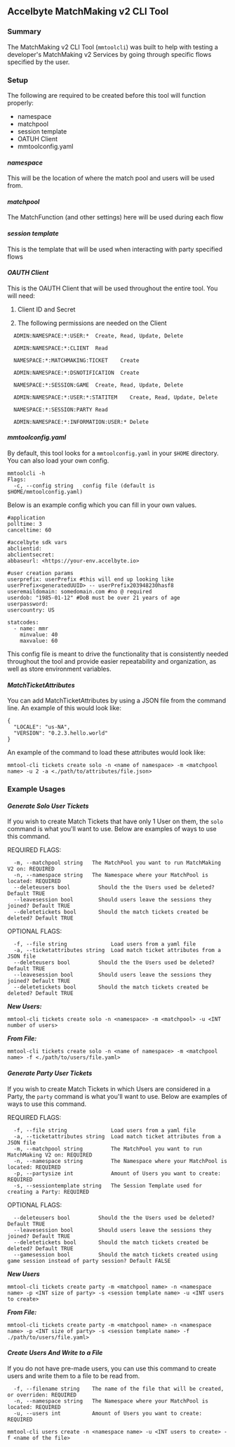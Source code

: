 ## Accelbyte MatchMaking v2 CLI Tool

### Summary
The MatchMaking v2 CLI Tool (`mmtoolcli`) was built to help with testing a developer's MatchMaking v2 Services
by going through specific flows specified by the user.

### Setup

The following are required to be created before this tool will function properly:

- namespace
- matchpool
- session template
- OATUH Client
- mmtoolconfig.yaml

#### _namespace_
This will be the location of where the match pool and users will be used from.

#### _matchpool_
The MatchFunction (and other settings) here will be used during each flow

#### _session template_
This is the template that will be used when interacting with party specified flows

#### _OAUTH Client_
This is the OAUTH Client that will be used throughout the entire tool. 
You will need:
    
1. Client ID and Secret

2. The following permissions are needed on the Client

```
  ADMIN:NAMESPACE:*:USER:*	Create, Read, Update, Delete

  ADMIN:NAMESPACE:*:CLIENT	Read

  NAMESPACE:*:MATCHMAKING:TICKET	Create

  ADMIN:NAMESPACE:*:DSNOTIFICATION	Create

  NAMESPACE:*:SESSION:GAME	Create, Read, Update, Delete

  ADMIN:NAMESPACE:*:USER:*:STATITEM	   Create, Read, Update, Delete

  NAMESPACE:*:SESSION:PARTY	Read

  ADMIN:NAMESPACE:*:INFORMATION:USER:* Delete
```

#### _mmtoolconfig.yaml_
By default, this tool looks for a `mmtoolconfig.yaml` in your `$HOME` directory. You can also load your own config.

```
mmtoolcli -h 
Flags:
  -c, --config string   config file (default is $HOME/mmtoolconfig.yaml)
```
Below is an example config which you can fill in your own values. 

```
#application
polltime: 3
canceltime: 60

#accelbyte sdk vars
abclientid:
abclientsecret:
abbaseurl: <https://your-env.accelbyte.io>

#user creation params
userprefix: userPrefix #this will end up looking like userPrefix<generatedUUID> -- userPrefix203948230hasf8
useremaildomain: somedomain.com #no @ required
userdob: "1985-01-12" #DoB must be over 21 years of age
userpassword:
usercountry: US

statcodes:
  - name: mmr
    minvalue: 40
    maxvalue: 60
```

This config file is meant to drive the functionality that is consistently needed throughout the tool and provide
easier repeatability and organization, as well as store environment variables.

#### _MatchTicketAttributes_

You can add MatchTicketAttributes by using a JSON file from the command line. An example of this would look like:

```
{
  "LOCALE": "us-NA",
  "VERSION": "0.2.3.hello.world"
}
```

An example of the command to load these attributes would look like:

`mmtool-cli tickets create solo -n <name of namespace> -m <matchpool name> -u 2 -a <./path/to/attributes/file.json>`

### Example Usages

#### _Generate Solo User Tickets_
If you wish to create Match Tickets that have only 1 User on them, the `solo` command is what you'll want to use. Below are examples of ways to use this command.

REQUIRED FLAGS:
```
  -m, --matchpool string   The MatchPool you want to run MatchMaking V2 on: REQUIRED
  -n, --namespace string   The Namespace where your MatchPool is located: REQUIRED
  --deleteusers bool         Should the the Users used be deleted? Default TRUE
  --leavesession bool        Should users leave the sessions they joined? Default TRUE
  --deletetickets bool       Should the match tickets created be deleted? Default TRUE
```

OPTIONAL FLAGS:
```
  -f, --file string              Load users from a yaml file
  -a, --ticketattributes string  Load match ticket attributes from a JSON file
  --deleteusers bool         Should the the Users used be deleted? Default TRUE
  --leavesession bool        Should users leave the sessions they joined? Default TRUE
  --deletetickets bool       Should the match tickets created be deleted? Default TRUE
```
**_New Users:_**

`mmtool-cli tickets create solo -n <namespace> -m <matchpool> -u <INT number of users>`

_**From File:**_

`mmtool-cli tickets create solo -n <name of namespace> -m <matchpool name> -f <./path/to/users/file.yaml>`

#### _Generate Party User Tickets_
If you wish to create Match Tickets in which Users are considered in a Party, the `party` command is what you'll want to use. Below are examples of ways to use this command.

REQUIRED FLAGS:

```
  -f, --file string              Load users from a yaml file
  -a, --ticketattributes string  Load match ticket attributes from a JSON file
  -m, --matchpool string         The MatchPool you want to run MatchMaking V2 on: REQUIRED
  -n, --namespace string         The Namespace where your MatchPool is located: REQUIRED
  -p, --partysize int            Amount of Users you want to create: REQUIRED
  -s, --sessiontemplate string   The Session Template used for creating a Party: REQUIRED
```

OPTIONAL FLAGS:

```
  --deleteusers bool         Should the the Users used be deleted? Default TRUE
  --leavesession bool        Should users leave the sessions they joined? Default TRUE
  --deletetickets bool       Should the match tickets created be deleted? Default TRUE
  --gamesession bool         Should the match tickets created using game session instead of party session? Default FALSE
```

**_New Users_**

`mmtool-cli tickets create party -m <matchpool name> -n <namespace name> -p <INT size of party> -s <session template name> -u <INT users to create>`

**_From File:_**

`mmtool-cli tickets create party -m <matchpool name> -n <namespace name> -p <INT size of party> -s <session template name> -f ./path/to/users/file.yaml>`


#### _Create Users And Write to a File_
If you do not have pre-made users, you can use this command to create users and write them to a file to be read from.
```
  -f, --filename string    The name of the file that will be created, or overriden: REQUIRED
  -n, --namespace string   The Namespace where your MatchPool is located: REQUIRED
  -u, --users int          Amount of Users you want to create: REQUIRED
```

`mmtool-cli users create -n <namespace name> -u <INT users to create> -f <name of the file>`
